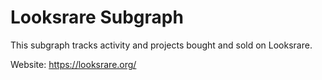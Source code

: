 # Looksrare Subgraph

This subgraph tracks activity and projects bought and sold on Looksrare.

Website: https://looksrare.org/
